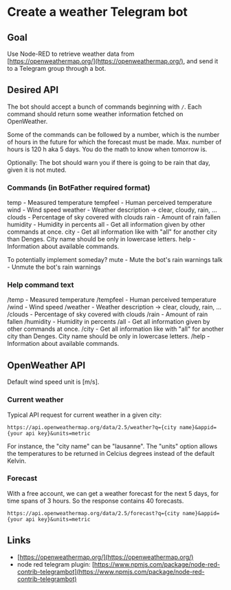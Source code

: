 # Create a weather Telegram bot

## Goal

Use Node-RED to retrieve weather data from [https://openweathermap.org/](https://openweathermap.org/), and send it to a Telegram group through a bot.

## Desired API

The bot should accept a bunch of commands beginning with `/`. Each command should return some weather information fetched on OpenWeather.

Some of the commands can be followed by a number, which is the number of hours in the future for which the forecast must be made. Max. number of hours is 120 h aka 5 days. You do the math to know when tomorrow is.

Optionally: The bot should warn you if there is going to be rain that day, given it is not muted.

### Commands (in BotFather required format)
temp - Measured temperature
tempfeel - Human perceived temperature
wind - Wind speed
weather - Weather description -> clear, cloudy, rain, ...
clouds - Percentage of sky covered with clouds
rain - Amount of rain fallen
humidity - Humidity in percents
all - Get all information given by other commands at once.
city - Get all information like with "all" for another city than Denges. City name should be only in lowercase letters.
help - Information about available commands.

To potentially implement someday?
mute - Mute the bot's rain warnings
talk - Unmute the bot's rain warnings

### Help command text

/temp - Measured temperature
/tempfeel - Human perceived temperature
/wind - Wind speed
/weather - Weather description -> clear, cloudy, rain, ...
/clouds - Percentage of sky covered with clouds
/rain - Amount of rain fallen
/humidity - Humidity in percents
/all - Get all information given by other commands at once.
/city - Get all information like with "all" for another city than Denges. City name should be only in lowercase letters.
/help - Information about available commands.

## OpenWeather API

Default wind speed unit is [m/s].

### Current weather

Typical API request for current weather in a given city:

```url
https://api.openweathermap.org/data/2.5/weather?q={city name}&appid={your api key}&units=metric
```

For instance, the "city name" can be "lausanne". The "units" option allows the temperatures to be returned in Celcius degrees instead of the default Kelvin.

### Forecast

With a free account, we can get a weather forecast for the next 5 days, for time spans of 3 hours. So the response contains 40 forecasts.

```url
https://api.openweathermap.org/data/2.5/forecast?q={city name}&appid={your api key}&units=metric
```
## Links
- [https://openweathermap.org/](https://openweathermap.org/)
- node red telegram plugin: [https://www.npmjs.com/package/node-red-contrib-telegrambot](https://www.npmjs.com/package/node-red-contrib-telegrambot)